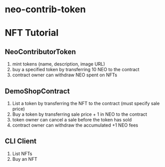 # neo-contrib-token
#
# NFT Tutorial

## NeoContributorToken
1) mint tokens (name, description, image URL) 
2) buy a specified token by transferring 10 NEO to the contract 
3) contract owner can withdraw NEO spent on NFTs 

## DemoShopContract
1) List a token by transferring the NFT to the contract (must specify sale price) 
2) Buy a token by transferring sale price + 1 in NEO to the contract 
3) token owner can cancel a sale before the token has sold 
4) contract owner can withdraw the accumulated +1 NEO fees 

## CLI Client
1) List NFTs 
2) Buy an NFT
